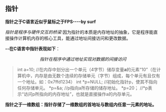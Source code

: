 


## 指针
**指针之于C语言近似乎鼠标之于FPS----by surf**

*指针是程序与硬件交互的桥梁*
因为指针的本质是内存地址的抽象，它是程序能直接操作计算机内存的核心工具，能通过地址间接访问和更改数据。

**--在C语言中指针表现如下**：

$$指针在程序中通过地址实现对数据的间接访问$$

>   int a=10;
>   //在内存中划分出一个单元（4字节）储存变量**a**的元素“10”（在计算机中，内存是由无数个连续的存储单元（字节）组成，每个单元有且仅有一个地址。如：0x7ffd1234）
>   int *p=NULL;
>   //初始化指针p，使其不指向任何存储单元。
>   *p=&a;
>   //p指向a所存储的储存地址。
>   *p=20；
>   //*p表示“访问p所指向的内存地址”，也就是直接操作a的内存单元。

**指针之于一维数组：指针存储了一维数组的首地址与数组内任意一元素的地址。**
<!--stackedit_data:
eyJoaXN0b3J5IjpbLTE0MDg5MzM1NjksLTI3ODY3Nzg2NiwtOT
cwMDcyMDYyLDU3MzE5NjkzLC0yMDgxMDkzMTQzXX0=
-->